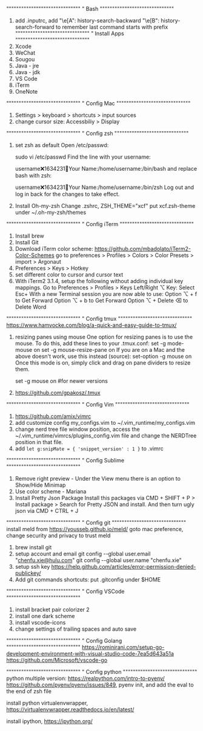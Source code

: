 """"""""""""""""""""""""""""""
" Bash
""""""""""""""""""""""""""""""
1. add .inputrc, add 
"\e[A": history-search-backward
"\e[B": history-search-forward
to remember last command starts with prefix
""""""""""""""""""""""""""""""
" Install Apps
""""""""""""""""""""""""""""""
1. Xcode
2. WeChat
3. Sougou
4. Java - jre
5. Java - jdk
6. VS Code
7. iTerm
8. OneNote

""""""""""""""""""""""""""""""
" Config Mac
""""""""""""""""""""""""""""""
1. Settings > keyboard > shortcuts > input sources
2. change cursor size: Accessbiliy > Display

""""""""""""""""""""""""""""""
" Config zsh
""""""""""""""""""""""""""""""
1. set zsh as default
   Open /etc/passwd:

   sudo vi /etc/passwd
   Find the line with your username:

   username:x:1634231:100:Your Name:/home/username:/bin/bash
   and replace bash with zsh:

   username:x:1634231:100:Your Name:/home/username:/bin/zsh
   Log out and log in back for the changes to take effect.
2. Install Oh-my-zsh
   Change .zshrc, ZSH_THEME="xcf"
   put xcf.zsh-theme under ~/.oh-my-zsh/themes

""""""""""""""""""""""""""""""
" Config iTerm
""""""""""""""""""""""""""""""
1. Install brew
2. Install Git
3. Download iTerm color scheme: https://github.com/mbadolato/iTerm2-Color-Schemes
   go to preferences > Profiles > Colors > Color Presets > import > Argonaut
4. Preferences > Keys > Hotkey
5. set different color to cursor and cursor text
6. With iTerm2 3.1.4, setup the following without adding individual key mappings.
   Go to Preferences > Profiles > Keys
   Left/Right ⌥ Key: Select Esc+
   With a new Terminal session you are now able to use:
   Option ⌥ + f to Get Forward
   Option ⌥ + b to Get Forward
   Option ⌥ + Delete ⌫ to Delete Word

""""""""""""""""""""""""""""""
" Config tmux
""""""""""""""""""""""""""""""
https://www.hamvocke.com/blog/a-quick-and-easy-guide-to-tmux/

1. resizing panes using mouse
   One option for resizing panes is to use the mouse. To do this, add these lines to your .tmux.conf:
   set -g mode-mouse on
   set -g mouse-resize-pane on
   If you are on a Mac and the above doesn't work, use this instead (source):
   set-option -g mouse on
   Once this mode is on, simply click and drag on pane dividers to resize them.

   set -g mouse on #for newer versions
2. https://github.com/gpakosz/.tmux

""""""""""""""""""""""""""""""
" Config Vim
""""""""""""""""""""""""""""""
1. https://github.com/amix/vimrc
2. add customize config my_configs.vim to ~/.vim_runtime/my_configs.vim
3. change nerd tree file window position,
   access the ~/.vim_runtime/vimrcs/plugins_config.vim file and change the NERDTree position in that file.
4. add ```let g:snipMate = { 'snippet_version' : 1 }``` to .vimrc

""""""""""""""""""""""""""""""
" Config Sublime
""""""""""""""""""""""""""""""
1. Remove right preview - Under the View menu there is an option to Show/Hide Minimap
2. Use color scheme - Mariana
3. Install Pretty Json Package
   Install this packages via CMD + SHIFT + P > Install package > Search for Pretty JSON and install.
   And then turn ugly json via CMD + CTRL + J

""""""""""""""""""""""""""""""
" Config git
""""""""""""""""""""""""""""""
install meld from https://yousseb.github.io/meld/
goto mac preference, change security and privacy to trust meld
1. brew install git
2. setup account and email
   git config --global user.email "chenfu.xie@hulu.com"
   git config --global user.name "chenfu.xie"
3. setup ssh key
   https://help.github.com/articles/error-permission-denied-publickey/
4. Add git commands shortcuts: put .gitconfig under $HOME

""""""""""""""""""""""""""""""
" Config VSCode
""""""""""""""""""""""""""""""
1. install bracket pair colorizer 2
2. install one dark scheme
3. install vscode-icons
4. change settings of trailing spaces and auto save

""""""""""""""""""""""""""""""
" Config Golang
""""""""""""""""""""""""""""""
https://rominirani.com/setup-go-development-environment-with-visual-studio-code-7ea5d643a51a
https://github.com/Microsoft/vscode-go

""""""""""""""""""""""""""""""
" Config python
""""""""""""""""""""""""""""""
python multiple version: https://realpython.com/intro-to-pyenv/
https://github.com/pyenv/pyenv/issues/849, pyenv init, and add the eval to the end of zsh file

install python virtualenvwrapper, https://virtualenvwrapper.readthedocs.io/en/latest/

install ipython, https://ipython.org/
